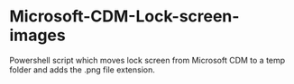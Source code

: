 # Microsoft-CDM-Lock-screen-images
Powershell script which moves lock screen from Microsoft CDM to a temp folder and adds the .png file extension.
